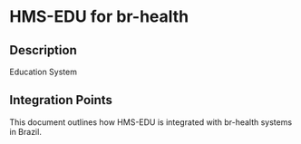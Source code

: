 # HMS-EDU for br-health

## Description

Education System

## Integration Points

This document outlines how HMS-EDU is integrated with br-health systems in Brazil.
